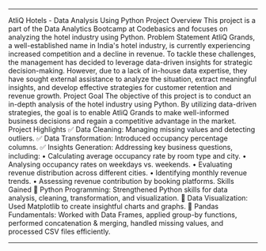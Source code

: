 ________________________________________
AtliQ Hotels - Data Analysis Using Python
Project Overview
This project is a part of the Data Analytics Bootcamp at Codebasics and focuses on analyzing the hotel industry using Python.
Problem Statement
AtliQ Grands, a well-established name in India's hotel industry, is currently experiencing increased competition and a decline in revenue. To tackle these challenges, the management has decided to leverage data-driven insights for strategic decision-making. However, due to a lack of in-house data expertise, they have sought external assistance to analyze the situation, extract meaningful insights, and develop effective strategies for customer retention and revenue growth.
Project Goal
The objective of this project is to conduct an in-depth analysis of the hotel industry using Python. By utilizing data-driven strategies, the goal is to enable AtliQ Grands to make well-informed business decisions and regain a competitive advantage in the market.
Project Highlights
✅ Data Cleaning: Managing missing values and detecting outliers.
✅ Data Transformation: Introduced occupancy percentage columns.
✅ Insights Generation: Addressing key business questions, including:
•	Calculating average occupancy rate by room type and city.
•	Analysing occupancy rates on weekdays vs. weekends.
•	Evaluating revenue distribution across different cities.
•	Identifying monthly revenue trends.
•	Assessing revenue contribution by booking platforms.
Skills Gained
📌 Python Programming: Strengthened Python skills for data analysis, cleaning, transformation, and visualization.
📌 Data Visualization: Used Matplotlib to create insightful charts and graphs.
📌 Pandas Fundamentals: Worked with Data Frames, applied group-by functions, performed concatenation & merging, handled missing values, and processed CSV files efficiently.
________________________________________

